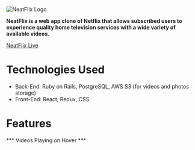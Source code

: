 ![NeatFlix Logo](https://neatflix-seeds.s3.amazonaws.com/nf_logo.png)

**NeatFlix is a web app clone of Netflix that allows subscribed users to experience quality home television services with a wide variety of available videos.**


[NeatFlix Live](https://neatflix.herokuapp.com/#/)


# **Technologies Used**

* Back-End: Ruby on Rails, PostgreSQL, AWS S3 (for videos and photos storage)
* Front-End: React, Redux, CSS


# **Features**

*** Videos Playing on Hover *** 


